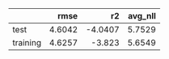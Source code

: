 |          |   rmse |      r2 |   avg_nll |
|:---------|-------:|--------:|----------:|
| test     | 4.6042 | -4.0407 |    5.7529 |
| training | 4.6257 | -3.823  |    5.6549 |